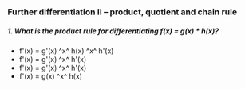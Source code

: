 ### Further differentiation II – product, quotient and chain rule

##### 1. What is the product rule for differentiating f(x) = g(x) \* h(x)?

- f'(x) = g'(x) ^x^ h(x) ^x^ h'(x)
- f'(x) = g'(x) ^x^ h'(x)
- f'(x) = g'(x) ^x^ h'(x)
- f'(x) = g(x) ^x^ h(x)

